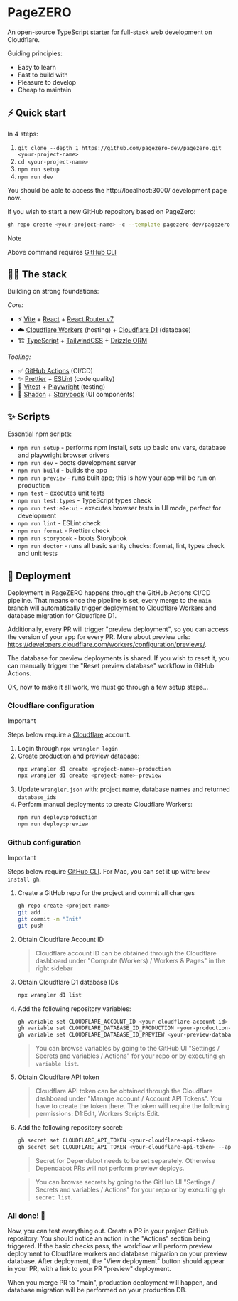 # PageZERO

An open-source TypeScript starter for full-stack web development on Cloudflare.

Guiding principles:

- Easy to learn
- Fast to build with
- Pleasure to develop
- Cheap to maintain

## ⚡️ Quick start

In 4 steps:

1. `git clone --depth 1 https://github.com/pagezero-dev/pagezero.git <your-project-name>`
1. `cd <your-project-name>`
1. `npm run setup`
1. `npm run dev`

You should be able to access the http://localhost:3000/ development page now.

If you wish to start a new GitHub repository based on PageZero:

```sh
gh repo create <your-project-name> -c --template pagezero-dev/pagezero
```

> [!NOTE]
> Above command requires [GitHub CLI](https://cli.github.com/)

## 🧑‍💻 The stack

Building on strong foundations:

_Core:_

- ⚡ [Vite](https://vite.dev/) + [React](https://react.dev/) + [React Router v7](https://reactrouter.com/)
- ☁️ [Cloudflare Workers](https://workers.cloudflare.com/) (hosting) + [Cloudflare D1](https://www.cloudflare.com/en-au/developer-platform/products/d1/) (database)
- 🏗️ [TypeScript](https://www.typescriptlang.org/) + [TailwindCSS](https://tailwindcss.com/) + [Drizzle ORM](https://orm.drizzle.team/)

_Tooling:_

- ✅ [GitHub Actions](https://github.com/features/actions) (CI/CD)
- ✨ [Prettier](https://prettier.io/) + [ESLint](https://eslint.org/) (code quality)
- 🧪 [Vitest](https://vitest.dev/) + [Playwright](https://playwright.dev/) (testing)
- 📖 [Shadcn](https://ui.shadcn.com/) + [Storybook](https://storybook.js.org/) (UI components)

## ✨ Scripts

Essential npm scripts:

- `npm run setup` - performs npm install, sets up basic env vars, database and playwright browser drivers
- `npm run dev` - boots development server
- `npm run build` - builds the app
- `npm run preview` - runs built app; this is how your app will be run on production
- `npm test` - executes unit tests
- `npm run test:types` - TypeScript types check
- `npm run test:e2e:ui` - executes browser tests in UI mode, perfect for development
- `npm run lint` - ESLint check
- `npm run format` - Prettier check
- `npm run storybook` - boots Storybook
- `npm run doctor` - runs all basic sanity checks: format, lint, types check and unit tests

## 🚀 Deployment

Deployment in PageZERO happens through the GitHub Actions CI/CD pipeline. That means once the pipeline is set,
every merge to the `main` branch will automatically trigger deployment to Cloudflare Workers and database
migration for Cloudflare D1.

Additionally, every PR will trigger "preview deployment", so you can access the version of your app for every PR. More about preview urls: https://developers.cloudflare.com/workers/configuration/previews/.

The database for preview deployments is shared. If you wish to reset it, you can manually trigger the "Reset preview database" workflow in GitHub Actions.

OK, now to make it all work, we must go through a few setup steps...

### Cloudflare configuration

> [!IMPORTANT]
> Steps below require a [Cloudflare](https://www.cloudflare.com/) account.

1. Login through `npx wrangler login`
1. Create production and preview database:
   ```sh
   npx wrangler d1 create <project-name>-production
   npx wrangler d1 create <project-name>-preview
   ```
1. Update `wrangler.json` with: project name, database names and returned `database_id`s
1. Perform manual deployments to create Cloudflare Workers:
   ```sh
   npm run deploy:production
   npm run deploy:preview
   ```

### Github configuration

> [!IMPORTANT]
> Steps below require [GitHub CLI](https://cli.github.com/).
> For Mac, you can set it up with: `brew install gh`.

1.  Create a GitHub repo for the project and commit all changes

    ```sh
    gh repo create <project-name>
    git add .
    git commit -m "Init"
    git push
    ```

1.  Obtain Cloudflare Account ID

    > Cloudflare account ID can be obtained through the Cloudflare dashboard under "Compute (Workers) / Workers & Pages" in the right sidebar

1.  Obtain Cloudflare D1 database IDs

    ```sh
    npx wrangler d1 list
    ```

1.  Add the following repository variables:

    ```sh
    gh variable set CLOUDFLARE_ACCOUNT_ID <your-cloudflare-account-id>
    gh variable set CLOUDFLARE_DATABASE_ID_PRODUCTION <your-production-database-id>
    gh variable set CLOUDFLARE_DATABASE_ID_PREVIEW <your-preview-database-id>
    ```

    > You can browse variables by going to the GitHub UI "Settings / Secrets and variables / Actions" for your repo
    > or by executing `gh variable list`.

1.  Obtain Cloudflare API token

    > Cloudflare API token can be obtained through the Cloudflare dashboard under "Manage account / Account API Tokens". You have to create the token there. The token will require the following permissions: D1:Edit, Workers Scripts:Edit.

1.  Add the following repository secret:

    ```sh
    gh secret set CLOUDFLARE_API_TOKEN <your-cloudflare-api-token>
    gh secret set CLOUDFLARE_API_TOKEN <your-cloudflare-api-token> --app dependabot
    ```

    > Secret for Dependabot needs to be set separately. Otherwise Dependabot PRs will not perform preview deploys.

    > You can browse secrets by going to the GitHub UI "Settings / Secrets and variables / Actions" for your repo
    > or by executing `gh secret list`.

### All done! 🎉

Now, you can test everything out. Create a PR in your project GitHub repository. You should notice an action in the "Actions" section being triggered. If the basic checks pass, the workflow will perform preview deployment to Cloudflare workers and database migration on your preview database. After deployment, the "View deployment" button should appear in your PR, with a link to your PR "preview" deployment.

When you merge PR to "main", production deployment will happen, and database migration will be performed on your production DB.
